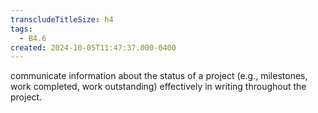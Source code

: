 ```yaml
---
transcludeTitleSize: h4
tags:
  - B4.6
created: 2024-10-05T11:47:37.000-0400
---
```

communicate information about the status of a project (e.g., milestones, work completed, work outstanding) effectively in writing throughout the project.